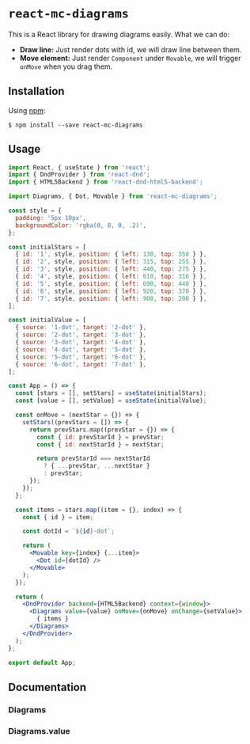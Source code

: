 # `react-mc-diagrams`

This is a React library for drawing diagrams easily. What we can do:
* **Draw line:** Just render dots with id, we will draw line between them.
* **Move element:** Just render ```Component``` under ```Movable```, we will trigger ```onMove``` when you drag them.

## Installation

Using [npm](https://www.npmjs.com/):

    $ npm install --save react-mc-diagrams

## Usage

```jsx
import React, { useState } from 'react';
import { DndProvider } from 'react-dnd';
import { HTML5Backend } from 'react-dnd-html5-backend';

import Diagrams, { Dot, Movable } from 'react-mc-diagrams';

const style = {
  padding: '5px 10px',
  backgroundColor: 'rgba(0, 0, 0, .2)',
};

const initialStars = [
  { id: '1', style, position: { left: 130, top: 350 } },
  { id: '2', style, position: { left: 315, top: 255 } },
  { id: '3', style, position: { left: 440, top: 275 } },
  { id: '4', style, position: { left: 610, top: 316 } },
  { id: '5', style, position: { left: 690, top: 440 } },
  { id: '6', style, position: { left: 920, top: 370 } },
  { id: '7', style, position: { left: 900, top: 200 } },
];

const initialValue = [
  { source: '1-dot', target: '2-dot' },
  { source: '2-dot', target: '3-dot' },
  { source: '3-dot', target: '4-dot' },
  { source: '4-dot', target: '5-dot' },
  { source: '5-dot', target: '6-dot' },
  { source: '6-dot', target: '7-dot' },
];

const App = () => {
  const [stars = [], setStars] = useState(initialStars);
  const [value = [], setValue] = useState(initialValue);

  const onMove = (nextStar = {}) => {
    setStars((prevStars = []) => {
      return prevStars.map((prevStar = {}) => {
        const { id: prevStarId } = prevStar;
        const { id: nextStarId } = nextStar;

        return prevStarId === nextStarId
          ? { ...prevStar, ...nextStar }
          : prevStar;
      });
    });
  };

  const items = stars.map((item = {}, index) => {
    const { id } = item;

    const dotId = `${id}-dot`;

    return (
      <Movable key={index} {...item}>
        <Dot id={dotId} />
      </Movable>
    );
  });

  return (
    <DndProvider backend={HTML5Backend} context={window}>
      <Diagrams value={value} onMove={onMove} onChange={setValue}>
        { items }
      </Diagrams>
    </DndProvider>
  );
};

export default App;
```

## Documentation

### Diagrams

### Diagrams.value
